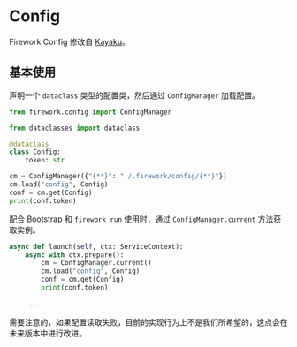 # Config

Firework Config 修改自 [Kayaku](https://github.com/GraiaProject/kayaku)。

## 基本使用

声明一个 `dataclass` 类型的配置类，然后通过 `ConfigManager` 加载配置。

```py
from firework.config import ConfigManager

from dataclasses import dataclass

@dataclass
class Config:
    token: str

cm = ConfigManager({"{**}": "./.firework/config/{**}"})
cm.load("config", Config)
conf = cm.get(Config)
print(conf.token)
```

配合 Bootstrap 和 `firework run` 使用时，通过 `ConfigManager.current` 方法获取实例。

```py
async def launch(self, ctx: ServiceContext):
    async with ctx.prepare():
        cm = ConfigManager.current()
        cm.load("config", Config)
        conf = cm.get(Config)
        print(conf.token)
    
    ...
```

需要注意的，如果配置读取失败，目前的实现行为上不是我们所希望的，这点会在未来版本中进行改进。
